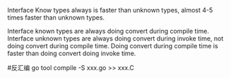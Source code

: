 Interface Know types always is faster than unknown types, almost 4-5 times faster than unknown types.

Interface known types are always doing convert during compile time.
Interface unknown types are always doing convert during invoke time, not doing convert during compile time.
Doing convert during compile time is faster than doing convert doing invoke time.

#反汇编
go tool compile -S xxx.go >> xxx.C 